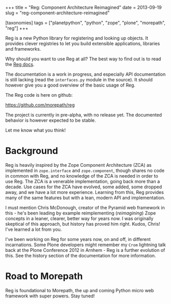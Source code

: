 +++
title = "Reg: Component Architecture Reimagined"
date = 2013-09-19
slug = "reg-component-architecture-reimagined"

[taxonomies]
tags = ["planetpython", "python", "zope", "plone", "morepath", "reg"]
+++

Reg is a new Python library for registering and looking up objects. It
provides clever registries to let you build extensible applications,
libraries and frameworks.

Why should you want to use Reg at all? The best way to find out is to
read the [Reg docs](https://reg.readthedocs.org/en/latest/).

The documentation is a work in progress, and especially API
documentation is still lacking (read the `interfaces.py` module in the
source). It should however give you a good overview of the basic usage
of Reg.

The Reg code is here on github:

<https://github.com/morepath/reg>

The project is currently in pre-alpha, with no release yet. The
documented behavior is however expected to be stable.

Let me know what you think!

# Background

Reg is heavily inspired by the Zope Component Architecture (ZCA) as
implemented in `zope.interface` and `zope.component`, though shares no
code in common with Reg, and no knowledge of the ZCA is needed in order
to use Reg. The ZCA is a venerable implementation, going back more than
a decade. Use cases for the ZCA have evolved, some added, some dropped
away, and we have a lot more experience. Learning from this, Reg
provides many of the same features but with a lean, modern API and
implementation.

I must mention Chris McDonough, creator of the Pyramid web framework in
this - he's been leading by example reimplementing (*reimagining*) Zope
concepts in a leaner, clearer, better way for years now. I was
originally skeptical of this approach, but history has proved him right.
Kudos, Chris! I've learned a lot from you.

I've been working on Reg for some years now, on and off, in different
incarnations. Some Plone developers might remember my `Crom` lightning
talk back at the Plone Conference 2012 in Arnhem - Reg is a further
evolution of this. See the history section of the documentation for more
information.

# Road to Morepath

Reg is foundational to Morepath, the up and coming Python micro web
framework with super powers. Stay tuned!
